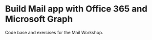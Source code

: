 # Build Mail app with Office 365 and Microsoft Graph
Code base and exercises for the Mail Workshop.

